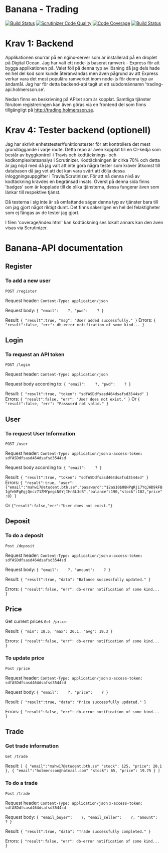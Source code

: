 Banana - Trading
========================================
[![Build Status](https://travis-ci.com/mahw17/trading-backend.svg?branch=master)](https://travis-ci.com/mahw17/trading-backend)
[![Scrutinizer Code Quality](https://scrutinizer-ci.com/g/mahw17/trading-backend/badges/quality-score.png?b=master)](https://scrutinizer-ci.com/g/mahw17/trading-backend/?branch=master)
[![Code Coverage](https://scrutinizer-ci.com/g/mahw17/trading-backend/badges/coverage.png?b=master)](https://scrutinizer-ci.com/g/mahw17/trading-backend/?branch=master)
[![Build Status](https://scrutinizer-ci.com/g/mahw17/trading-backend/badges/build.png?b=master)](https://scrutinizer-ci.com/g/mahw17/trading-backend/build-status/master)

# Krav 1: Backend
Applikationen snurrar på en nginx-server som är installerad på en droplet på Digital Ocean. Jag har valt ett node-js baserat ramverk - Express för att bygga applikationen på. Valet föll på denna typ av lösning då jag dels hade en hel del kod som kunde återanvändas men även pågrund av att Express verkar vara det mest populära ramverket inom node-js för denna typ av ändamål.
Jag har för detta backend-api tagit ut ett subdomännamn 'trading-api.holmersson.se'.

Nedan finns en beskrivning på API:et som är kopplat. Samtliga tjänster förutom registreringen kan även göras via en frontend del som finns tillgängligt på http://trading.holmersson.se.

# Krav 4: Tester backend (optionell)
Jag har skrivit enhetstester/funktionstester för att kontrollera det mest grundläggande i varje route. Detta repo är även kopplat till en CI-kedja som består av byggkontroll i Travis och kodtäcknings- och kodkomplexitetsanalys i Scrutinizer. Kodtäckningen är cirka 70% och detta är jag nöjd med då jag valt att inte göra några tester som kräver åtkomst till databasen då jag vet att det kan vara svårt att dölja dessa inloggningsuppgifter i Travis/Scrutinizer. För att nå denna nivå av kodtäckning krävdes en begränsad insats. Överst på denna sida finns 'badges' som är kopplade till de olika tjänsterna, dessa fungerar även som länkar till respektive tjänst.

Då testerna i sig inte är så omfattande säger denna typ av tjänster bara till om jag gjort något riktigt dumt. Det finns säkerligen en hel del felaktigheter som ej fångas av de tester jag gjort.

I filen 'coverage/index.html' kan kodtäckning ses lokalt annars kan den även visas via Scrutinizer.

# Banana-API documentation

## Register
### To add a new user
`POST /register`

Request header:
`Content-Type: application/json`

Request body:
`{
    "email":    ?,
    "pwd":    ?
}`

Result:
`{
    "result":true,
    "msg": "User added successfully."
}`
Errors:
`{
    "result":false,
    "err": db-error notification of some kind...
}`


## Login
### To request an API token
`POST /login`

Request header:
`Content-Type: application/json`

Request body according to:
`{
    "email":    ?,
    "pwd":    ?
}`

Result:
`{
    "result":true,
    "token": "sdfASDdfsasd464dsafsd3544sd"
}`
Errors:
`{
    "result":false,
    "err": "User does not exist."
}`
Or
`{
    "result":false,
    "err": "Password not valid."
}`


## User
### To request User Information
`POST /user`

Request header:
`Content-Type: application/json`
`x-access-token: sdfASDdfsasd464dsafsd3544sd`

Request body according to:
`{
    "email":    ?
}`

Result:
`{
    "result":true,
    "token": "sdfASDdfsasd464dsafsd3544sd"
}`
Errors:
`{
    "result":true, "user":{"email":"mahw17@student.bth.se","password":"$2a$10$08HPqRji7YqJHD9kFB1gYeNFgEgjQncz71ZMYpegiN0YjIHn3L3dS","balance":190,"stock":102,"price":8}
}`

Or
`{"result":false,"err":"User does not exist."}`


## Deposit
### To do a deposit
`Post /deposit`

Request header:
`Content-Type: application/json`
`x-access-token: sdfASDdfsasd464dsafsd3544sd`

Request body:
`{
    "email":    ?,
    "amount":    ?
}`

Result:
`{
    "result":true,
    "data": "Balance successfully updated."
}`

Errors:
`{
    "result":false,
    "err": db-error notification of some kind...
}`



## Price
Get current prices
`Get /price`

Result:
`{
    "min": 18.5,
    "max": 20.1,
    "avg": 19.3
}`

Errors:
`{
    "result":false,
    "err": db-error notification of some kind...
}`

### To update price
`Post /price`

Request header:
`Content-Type: application/json`
`x-access-token: sdfASDdfsasd464dsafsd3544sd`

Request body:
`{
    "email":    ?,
    "price":    ?
}`

Result:
`{
    "result":true,
    "data": "Price successfully updated."
}`

Errors:
`{
    "result":false,
    "err": db-error notification of some kind...
}`


## Trade
### Get trade information
`Get /trade`

Result:
`[
    {
        "email":"mahw17@student.bth.se"
        "stock": 125,
        "price": 20.1
    },
    {
        "email":"holmersson@hotmail.com"
        "stock": 65,
        "price": 19.75
    }
]`

### To do a trade
`Post /trade`

Request header:
`Content-Type: application/json`
`x-access-token: sdfASDdfsasd464dsafsd3544sd`

Request body:
`{
    "email_buyer":    ?,
    "email_seller":    ?,
    "amount":    ?
}`

Result:
`{
    "result":true,
    "data": "Trade successfully completed."
}`

Errors:
`{
    "result":false,
    "err": db-error notification of some kind...
}`
